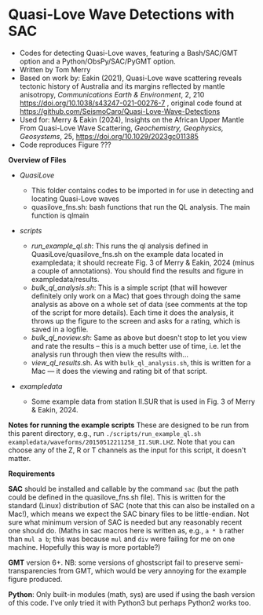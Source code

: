 # Quasi-Love Wave Detections with SAC
- Codes for detecting Quasi-Love waves, featuring a Bash/SAC/GMT option and a Python/ObsPy/SAC/PyGMT option.
- Written by Tom Merry
- Based on work by: Eakin (2021), Quasi-Love wave scattering reveals tectonic history of Australia and its margins reflected by mantle anisotropy, _Communications Earth & Environment_, 2, 210 https://doi.org/10.1038/s43247-021-00276-7 , original code found at https://github.com/SeismoCaro/Quasi-Love-Wave-Detections
- Used for: Merry & Eakin (2024), Insights on the African Upper Mantle From Quasi-Love Wave Scattering, _Geochemistry, Geophysics, Geosystems_, 25, https://doi.org/10.1029/2023gc011385 
- Code reproduces Figure ???


**Overview of Files**

- *QuasiLove*
  - This folder contains codes to be imported in for use in detecting and locating Quasi-Love waves
  - quasilove_fns.sh: bash functions that run the QL analysis. The main function is qlmain

- *scripts*
  - *run_example_ql.sh*: This runs the ql analysis defined in QuasiLove/quasilove_fns.sh on the example data located in exampledata; it should recreate Fig. 3 of Merry & Eakin, 2024 (minus a couple of annotations). You should find the results and figure in exampledata/results.
  - *bulk_ql_analysis.sh*: This is a simple script (that will however definitely only work on a Mac) that goes through doing the same analysis as above on a whole set of data (see comments at the top of the script for more details). Each time it does the analysis, it throws up the figure to the screen and asks for a rating, which is saved in a logfile.
  - *bulk_ql_noview.sh*: Same as above but doesn't stop to let you view and rate the results – this is a much better use of time, i.e. let the analysis run through then view the results with...
  - *view_ql_results*.sh. As with ```bulk_ql_analysis.sh```, this is written for a Mac — it does the viewing and rating bit of that script.

- *exampledata*
  - Some example data from station II.SUR that is used in Fig. 3 of Merry & Eakin, 2024.


**Notes for running the example scripts**
These are designed to be run from this parent directory, e.g., run ```./scripts/run_example_ql.sh exampledata/waveforms/20150512211258_II.SUR.LHZ```. Note that you can choose any of the Z, R or T channels as the input for this script, it doesn't matter.


**Requirements**

**SAC** should be installed and callable by the command ```sac``` (but the path could be defined in the quasilove_fns.sh file). This is written for the standard (Linux) distribution of SAC (note that this can also be installed on a Mac!), which means we expect the SAC binary files to be little-endian. Not sure what minimum version of SAC is needed but any reasonably recent one should do. (Maths in sac macros here is written as, e.g., ```a * b``` rather than ```mul a b```; this was because ```mul``` and ```div``` were failing for me on one machine. Hopefully this way is more portable?)

**GMT** version 6+. NB: some versions of ghostscript fail to preserve semi-transparencies from GMT, which would be very annoying for the example figure produced.

**Python**: Only built-in modules (math, sys) are used if using the bash version of this code. I've only tried it with Python3 but perhaps Python2 works too.
